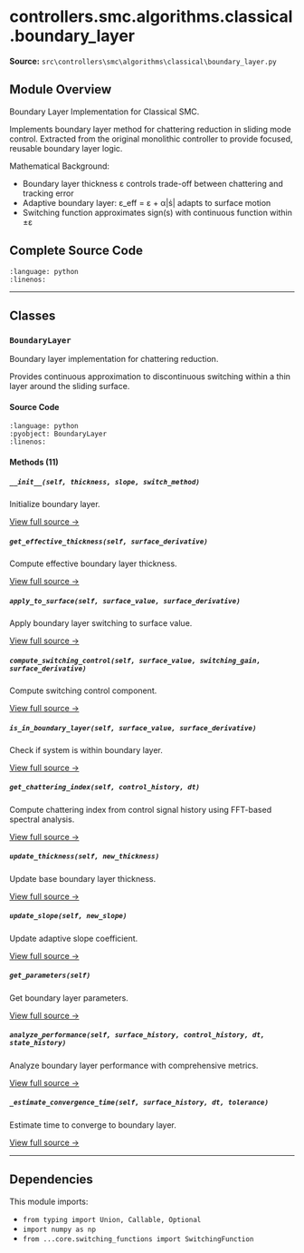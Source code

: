 # controllers.smc.algorithms.classical.boundary_layer

**Source:** `src\controllers\smc\algorithms\classical\boundary_layer.py`

## Module Overview

Boundary Layer Implementation for Classical SMC.

Implements boundary layer method for chattering reduction in sliding mode control.
Extracted from the original monolithic controller to provide focused, reusable
boundary layer logic.

Mathematical Background:
- Boundary layer thickness ε controls trade-off between chattering and tracking error
- Adaptive boundary layer: ε_eff = ε + α|ṡ| adapts to surface motion
- Switching function approximates sign(s) with continuous function within ±ε

## Complete Source Code

```{literalinclude} ../../../src/controllers/smc/algorithms/classical/boundary_layer.py
:language: python
:linenos:
```

---

## Classes

### `BoundaryLayer`

Boundary layer implementation for chattering reduction.

Provides continuous approximation to discontinuous switching within
a thin layer around the sliding surface.

#### Source Code

```{literalinclude} ../../../src/controllers/smc/algorithms/classical/boundary_layer.py
:language: python
:pyobject: BoundaryLayer
:linenos:
```

#### Methods (11)

##### `__init__(self, thickness, slope, switch_method)`

Initialize boundary layer.

[View full source →](#method-boundarylayer-__init__)

##### `get_effective_thickness(self, surface_derivative)`

Compute effective boundary layer thickness.

[View full source →](#method-boundarylayer-get_effective_thickness)

##### `apply_to_surface(self, surface_value, surface_derivative)`

Apply boundary layer switching to surface value.

[View full source →](#method-boundarylayer-apply_to_surface)

##### `compute_switching_control(self, surface_value, switching_gain, surface_derivative)`

Compute switching control component.

[View full source →](#method-boundarylayer-compute_switching_control)

##### `is_in_boundary_layer(self, surface_value, surface_derivative)`

Check if system is within boundary layer.

[View full source →](#method-boundarylayer-is_in_boundary_layer)

##### `get_chattering_index(self, control_history, dt)`

Compute chattering index from control signal history using FFT-based spectral analysis.

[View full source →](#method-boundarylayer-get_chattering_index)

##### `update_thickness(self, new_thickness)`

Update base boundary layer thickness.

[View full source →](#method-boundarylayer-update_thickness)

##### `update_slope(self, new_slope)`

Update adaptive slope coefficient.

[View full source →](#method-boundarylayer-update_slope)

##### `get_parameters(self)`

Get boundary layer parameters.

[View full source →](#method-boundarylayer-get_parameters)

##### `analyze_performance(self, surface_history, control_history, dt, state_history)`

Analyze boundary layer performance with comprehensive metrics.

[View full source →](#method-boundarylayer-analyze_performance)

##### `_estimate_convergence_time(self, surface_history, dt, tolerance)`

Estimate time to converge to boundary layer.

[View full source →](#method-boundarylayer-_estimate_convergence_time)

---

## Dependencies

This module imports:

- `from typing import Union, Callable, Optional`
- `import numpy as np`
- `from ...core.switching_functions import SwitchingFunction`
